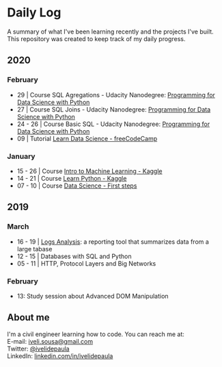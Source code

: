 # Daily Log
A summary of what I've been learning recently and the projects I've built. This repository was created to keep track of my daily progress.

## 2020
### February
 - 29 | Course SQL Agregations - Udacity Nanodegree: [Programming for Data Science with Python](https://www.udacity.com/course/programming-for-data-science-nanodegree--nd104)
 - 27 | Course SQL Joins - Udacity Nanodegree: [Programming for Data Science with Python](https://www.udacity.com/course/programming-for-data-science-nanodegree--nd104)
 - 24 - 26 | Course Basic SQL - Udacity Nanodegree: [Programming for Data Science with Python](https://www.udacity.com/course/programming-for-data-science-nanodegree--nd104)
 - 09 | Tutorial [Learn Data Science - freeCodeCamp](https://www.youtube.com/watch?v=ua-CiDNNj30)

### January
 - 15 - 26 | Course [Intro to Machine Learning - Kaggle](https://www.kaggle.com/learn/intro-to-machine-learning)
 - 14 - 21 | Course [Learn Python - Kaggle](https://www.kaggle.com/learn/python)
 - 07 - 10 | Course [Data Science - First steps](https://cursos.alura.com.br/course/data-science-primeiros-passos)

## 2019
### March
 - 16 - 19 | [Logs Analysis](https://github.com/ivelisousa/Full-Stack-Nanodegree/tree/master/Log-analysis): a reporting tool that summarizes data from a large tabase
 - 12 - 15 | Databases with SQL and Python
 - 05 - 11 | HTTP, Protocol Layers and Big Networks

### February
- 13: Study session about Advanced DOM Manipulation

##  About me
I'm a civil engineer learning how to code. You can reach me at:  
E-mail: iveli.sousa@gmail.com  
Twitter: [@ivelidepaula](https://twitter.com/ivelidepaula)  
LinkedIn:  [linkedin.com/in/ivelidepaula](https://www.linkedin.com/in/ivelidepaula/)
